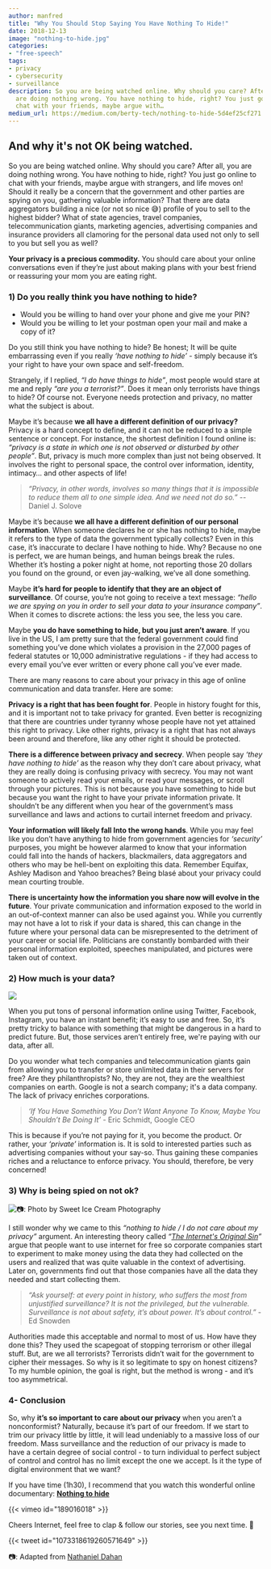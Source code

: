 ```yaml
---
author: manfred
title: "Why You Should Stop Saying You Have Nothing To Hide!"
date: 2018-12-13
image: "nothing-to-hide.jpg"
categories:
- "free-speech"
tags:
- privacy
- cybersecurity
- surveillance
description: So you are being watched online. Why should you care? After all, you
  are doing nothing wrong. You have nothing to hide, right? You just go online to
  chat with your friends, maybe argue with…
medium_url: https://medium.com/berty-tech/nothing-to-hide-5d4ef25cf271
---
```


## And why it's not OK being watched.

So you are being watched online. Why should you care? After all, you are doing nothing wrong. You have nothing to hide, right? You just go online to chat with your friends, maybe argue with strangers, and life moves on! Should it really be a concern that the government and other parties are spying on you, gathering valuable information? That there are data aggregators building a nice (or not so nice 😅) profile of you to sell to the highest bidder? What of state agencies, travel companies, telecommunication giants, marketing agencies, advertising companies and insurance providers all clamoring for the personal data used not only to sell to you but sell you as well?

**Your privacy is a precious commodity.** You should care about your online conversations even if they’re just about making plans with your best friend or reassuring your mom you are eating right.

### 1)	Do you really think you have nothing to hide?

  * Would you be willing to hand over your phone and give me your PIN?
  * Would you be willing to let your postman open your mail and make a copy of it?

Do you still think you have nothing to hide? Be honest; It will be quite embarrassing even if you really _‘have nothing to hide’_ - simply because it’s your right to have your own space and self-freedom.

Strangely, if I replied, _“I do have things to hide”_, most people would stare at me and reply _“are you a terrorist?”_. Does it mean only terrorists have things to hide? Of course not. Everyone needs protection and privacy, no matter what the subject is about.

Maybe it’s because **we all have a different definition of our privacy?** Privacy is a hard concept to define, and it can not be reduced to a simple sentence or concept. For instance, the shortest definition I found online is: _“privacy is a state in which one is not observed or disturbed by other people”_. But, privacy is much more complex than just not being observed. It involves the right to personal space, the control over information, identity, intimacy… and other aspects of life!

> _“Privacy, in other words, involves so many things that it is impossible to reduce them all to one simple idea. And we need not do so.”_ --  Daniel J. Solove

Maybe it’s because **we all have a different definition of our personal information**. When someone declares he or she has nothing to hide, maybe it refers to the type of data the government typically collects? Even in this case, it’s inaccurate to declare I have nothing to hide. Why? Because no one is perfect, we are human beings, and human beings break the rules. Whether it’s hosting a poker night at home, not reporting those 20 dollars you found on the ground, or even jay-walking, we’ve all done something.

Maybe **it’s hard for people to identify that they are an object of surveillance**. Of course, you’re not going to receive a text message: _“hello we are spying on you in order to sell your data to your insurance company”_. When it comes to discrete actions: the less you see, the less you care.

Maybe **you do have something to hide, but you just aren’t aware**. If you live in the US, I am pretty sure that the federal government could find something you’ve done which violates a provision in the 27,000 pages of federal statutes or 10,000 administrative regulations - if they had access to every email you’ve ever written or every phone call you’ve ever made.

There are many reasons to care about your privacy in this age of online communication and data transfer. Here are some:

**Privacy is a right that has been fought for**. People in history fought for this, and it is important not to take privacy for granted. Even better is recognizing that there are countries under tyranny whose people have not yet attained this right to privacy. Like other rights, privacy is a right that has not always been around and therefore, like any other right it should be protected.

**There is a difference between privacy and secrecy**. When people say _‘they have nothing to hide’_ as the reason why they don’t care about privacy, what they are really doing is confusing privacy with secrecy. You may not want someone to actively read your emails, or read your messages, or scroll through your pictures. This is not because you have something to hide but because you want the right to have your private information private. It shouldn’t be any different when you hear of the government’s mass surveillance and laws and actions to curtail internet freedom and privacy.

**Your information will likely fall Into the wrong hands**. While you may feel like you don’t have anything to hide from government agencies for _‘security’_ purposes, you might be however alarmed to know that your information could fall into the hands of hackers, blackmailers, data aggregators and others who may be hell-bent on exploiting this data. Remember Equifax, Ashley Madison and Yahoo breaches? Being blasé about your privacy could mean courting trouble.

**There is uncertainty how the information you share now will evolve in the future**. Your private communication and information exposed to the world in an out-of-context manner can also be used against you. While you currently may not have a lot to risk if your data is shared, this can change in the future where your personal data can be misrepresented to the detriment of your career or social life. Politicians are constantly bombarded with their personal information exploited, speeches manipulated, and pictures were taken out of context.

### 2) How much is your data?

![](nothing-to-hide-min.2.jpg)

When you put tons of personal information online using Twitter, Facebook, Instagram, you have an instant benefit; it’s easy to use and free. So, it’s pretty tricky to balance with something that might be dangerous in a hard to predict future. But, those services aren’t entirely free, we're paying with our data, after all.

Do you wonder what tech companies and telecommunication giants gain from allowing you to transfer or store unlimited data in their servers for free? Are they philanthropists? No, they are not, they are the wealthiest companies on earth. Google is not a search company; it's a data company. The lack of privacy enriches corporations.

> _‘If You Have Something You Don’t Want Anyone To Know, Maybe You Shouldn’t Be Doing It’_ - Eric Schmidt, Google CEO

This is because if you’re not paying for it, you become the product. Or rather, your _‘private’_ information is. It is sold to interested parties such as advertising companies without your say-so. Thus gaining these companies riches and a reluctance to enforce privacy. You should, therefore, be very concerned!

### 3) Why is being spied on not ok?
![📷: Photo by Sweet Ice Cream Photography](nothing-to-hide-min.3.jpg "📷: Photo by [Sweet Ice Cream Photography](https://unsplash.com/photos/2VwP6rUzZQ0)")

I still wonder why we came to this _“nothing to hide / I do not care about my privacy”_ argument. An interesting theory called _“[The Internet's Original Sin](https://www.theatlantic.com/technology/archive/2014/08/advertising-is-the-internets-original-sin/376041/)”_ argue that people want to use internet for free so corporate companies start to experiment to make money using the data they had collected on the users and realized that was quite valuable in the context of advertising. Later on, governments find out that those companies have all the data they needed and start collecting them.

> _“Ask yourself: at every point in history, who suffers the most from unjustified surveillance? It is not the privileged, but the vulnerable. Surveillance is not about safety, it’s about power. It’s about control.”_ - Ed Snowden

Authorities made this acceptable and normal to most of us. How have they done this? They used the scapegoat of stopping terrorism or other illegal stuff.  But, are we all terrorists? Terrorists didn’t wait for the government to cipher their messages. So why is it so legitimate to spy on honest citizens? To my humble opinion, the goal is right, but the method is wrong - and it’s too asymmetrical.

### 4- Conclusion

So, why **it’s so important to care about our privacy** when you aren’t a nonconformist? Naturally, because it’s part of our freedom. If we start to trim our privacy little by little, it will lead undeniably to a massive loss of our freedom. Mass surveillance and the reduction of our privacy is made to have a certain degree of social control - to turn individual to perfect subject of control and control has no limit except the one we accept. Is it the type of digital environment that we want?

If you have time (1h30), I recommend that you watch this wonderful online documentary: **[Nothing to hide](https://vimeo.com/189016018)**

{{< vimeo id="189016018" >}}

Cheers Internet, feel free to clap & follow our stories, see you next time. 🤫

{{< tweet id="1073318619260571649" >}}

📷: Adapted from [Nathaniel Dahan](https://unsplash.com/photos/16pOau3hBMY)
